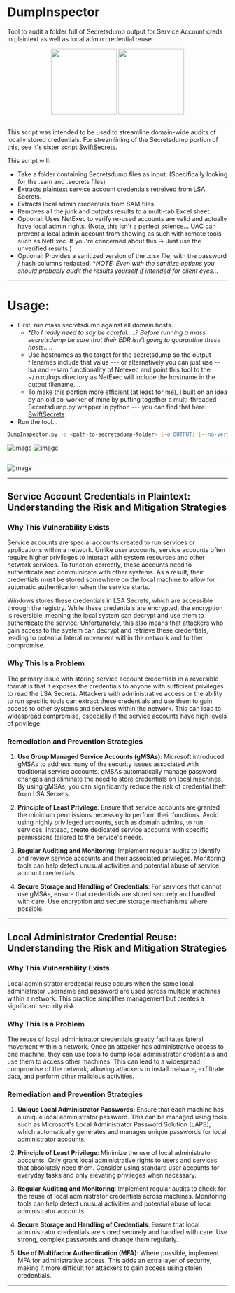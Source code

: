 # DumpInspector
Tool to audit a folder full of Secretsdump output for Service Account creds in plaintext as well as local admin credential reuse.
<p align="center">
  <img src="https://github.com/mattmillen15/DumpInspector/assets/68832392/600bda72-5f61-4c3b-a49a-f3357db7b2dc" height="150"/>
  <img src="https://github.com/mattmillen15/DumpInspector/assets/68832392/50d81e8b-7081-4001-8c70-2e7c9165e681" height="150"/>
</p>

___

This script was intended to be used to streamline domain-wide audits of locally stored credentials. For streamlining of the Secretsdump portion of this, see it's sister script [SwiftSecrets](https://github.com/mattmillen15/SwiftSecrets). 

This script will:
- Take a folder containing Secretsdump files as input. (Specifically looking for the .sam and .secrets files)
- Extracts plaintext service account credentials retreived from LSA Secrets.
- Extracts local admin credentials from SAM files.
- Removes all the junk and outputs results to a multi-tab Excel sheet.
- Optional: Uses NetExec to verify re-used accounts are valid and actually have local admin rights. (Note, this isn't a perfect science... UAC can prevent a local admin account from showing as such with remote tools such as NetExec. If you're concerned about this -> Just use the unverified results.)
- Optional: Provides a sanitized version of the .xlsx file, with the password / hash columns redacted. **NOTE: Even with the sanitize options you should probably audit the results yourself if intended for client eyes...*

___

# Usage:
- First, run mass secretsdump against all domain hosts. 
	- **Do I really need to say be careful.....? Before running a mass secretsdump be sure that their EDR isn't going to quarantine these hosts.....*
	- Use hostnames as the target for the secretsdump so the output filenames include that value --- or alternatively you can just use --lsa and --sam functionality of Netexec and point this tool to the ~/.nxc/logs directory as NetExec will include the hostname in the output filename....
	- To make this portion more efficient (at least for me), I built on an idea by an old co-worker of mine by putting together a multi-threaded Secretsdump.py wrapper in python --- you can find that here: [SwiftSecrets](https://github.com/mattmillen15/SwiftSecrets) 
- Run the tool... 
```zsh
DumpInspector.py -d <path-to-secretsdump-folder> [-o OUTPUT] [--no-verify]
```
![image](https://github.com/mattmillen15/DumpInspector/assets/68832392/0604202b-b9cb-4694-8590-0598bc98abb5)
![image](https://github.com/mattmillen15/DumpInspector/assets/68832392/47ba8bd4-2bc4-4700-9ac8-8d4fd82c534c)

___

![image](https://github.com/mattmillen15/DumpInspector/assets/68832392/0807fb43-550f-4aa1-bf6d-258452644478)

___

## Service Account Credentials in Plaintext: Understanding the Risk and Mitigation Strategies

### Why This Vulnerability Exists

Service accounts are special accounts created to run services or applications within a network. Unlike user accounts, service accounts often require higher privileges to interact with system resources and other network services. To function correctly, these accounts need to authenticate and communicate with other systems. As a result, their credentials must be stored somewhere on the local machine to allow for automatic authentication when the service starts.

Windows stores these credentials in LSA Secrets, which are accessible through the registry. While these credentials are encrypted, the encryption is reversible, meaning the local system can decrypt and use them to authenticate the service. Unfortunately, this also means that attackers who gain access to the system can decrypt and retrieve these credentials, leading to potential lateral movement within the network and further compromise.

### Why This Is a Problem

The primary issue with storing service account credentials in a reversible format is that it exposes the credentials to anyone with sufficient privileges to read the LSA Secrets. Attackers with administrative access or the ability to run specific tools can extract these credentials and use them to gain access to other systems and services within the network. This can lead to widespread compromise, especially if the service accounts have high levels of privilege.

### Remediation and Prevention Strategies

1. **Use Group Managed Service Accounts (gMSAs)**: Microsoft introduced gMSAs to address many of the security issues associated with traditional service accounts. gMSAs automatically manage password changes and eliminate the need to store credentials on local machines. By using gMSAs, you can significantly reduce the risk of credential theft from LSA Secrets.

2. **Principle of Least Privilege**: Ensure that service accounts are granted the minimum permissions necessary to perform their functions. Avoid using highly privileged accounts, such as domain admins, to run services. Instead, create dedicated service accounts with specific permissions tailored to the service's needs.

3. **Regular Auditing and Monitoring**: Implement regular audits to identify and review service accounts and their associated privileges. Monitoring tools can help detect unusual activities and potential abuse of service account credentials.

4. **Secure Storage and Handling of Credentials**: For services that cannot use gMSAs, ensure that credentials are stored securely and handled with care. Use encryption and secure storage mechanisms where possible.

___

## Local Administrator Credential Reuse: Understanding the Risk and Mitigation Strategies

### Why This Vulnerability Exists

Local administrator credential reuse occurs when the same local administrator username and password are used across multiple machines within a network. This practice simplifies management but creates a significant security risk.

### Why This Is a Problem

The reuse of local administrator credentials greatly facilitates lateral movement within a network. Once an attacker has administrative access to one machine, they can use tools to dump local administrator credentials and use them to access other machines. This can lead to a widespread compromise of the network, allowing attackers to install malware, exfiltrate data, and perform other malicious activities.

### Remediation and Prevention Strategies

1. **Unique Local Administrator Passwords**: Ensure that each machine has a unique local administrator password. This can be managed using tools such as Microsoft's Local Administrator Password Solution (LAPS), which automatically generates and manages unique passwords for local administrator accounts.

2. **Principle of Least Privilege**: Minimize the use of local administrator accounts. Only grant local administrative rights to users and services that absolutely need them. Consider using standard user accounts for everyday tasks and only elevating privileges when necessary.

3. **Regular Auditing and Monitoring**: Implement regular audits to check for the reuse of local administrator credentials across machines. Monitoring tools can help detect unusual activities and potential abuse of local administrator accounts.

4. **Secure Storage and Handling of Credentials**: Ensure that local administrator credentials are stored securely and handled with care. Use strong, complex passwords and change them regularly.

5. **Use of Multifactor Authentication (MFA)**: Where possible, implement MFA for administrative access. This adds an extra layer of security, making it more difficult for attackers to gain access using stolen credentials.
___
